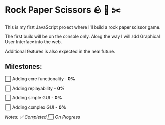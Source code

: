 # Rock Paper Scissors 🪨 📄 ✂️
This is my first JavaScript project where I'll build a rock paper scissor game.

The first build will be on the console only. Along the way I will add Graphical User Interface into the web.

Additional features is also expected in the near future.

## Milestones:
⬜ Adding core functionality - **0%**

⬜ Adding replayability - **0%**

⬜ Adding simple GUI - **0%**

⬜ Adding complex GUI - **0%**



*Notes: ✅ Completed     ⬜ On Progress*

